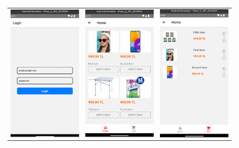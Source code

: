 <table class="image-table">
<tbody>
<tr>
<td>
<img src="https://github.com/K149-WFP-React-Native-Bootcamp/thirdth-week-homework-aylancOnur/blob/main/ecommerceClone/login.png" width="200" heigth="100" >
</td>
<td>
<img src="https://github.com/K149-WFP-React-Native-Bootcamp/thirdth-week-homework-aylancOnur/blob/main/ecommerceClone/products.png" width="200" heigth="100">
</td>
<td>
<img src="https://github.com/K149-WFP-React-Native-Bootcamp/thirdth-week-homework-aylancOnur/blob/main/ecommerceClone/cart.png" width="200" heigth="100">
</td>
</tr>
</tbody>
</table>
